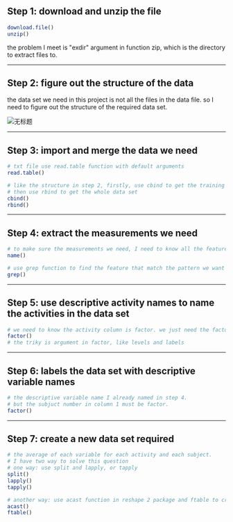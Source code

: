 ## Step 1: download and unzip the file 

```R
download.file()
unzip()
```

the problem I meet is "exdir" argument in function zip, which is the directory to extract files to.

*****

## Step 2:  figure out the structure of the data

the data set we need in this project is not all the files in the data file. so I need to figure out the structure of the required data set.

<img src="C:\Users\Amy\Desktop\无标题.png" alt="无标题"  />

*******

## Step 3: import and merge the data we need

```R
# txt file use read.table function with default arguments
read.table()

# like the structure in step 2, firstly, use cbind to get the training set and test set
# then use rbind to get the whole data set
cbind()
rbind()
```

******

## Step 4: extract the measurements we need

```R
# to make sure the measurements we need, I need to know all the features and name the data set with it.
name()

# use grep function to find the feature that match the pattern we want
grep()
```

******

## Step 5:  use descriptive activity names to name the activities in the data set

```R
# we need to know the activity column is factor. we just need the factor function to match the labels in activity file correspondingly.
factor()
# the triky is argument in factor, like levels and labels
```

*********

## Step 6: labels the data set with descriptive variable names

```R
# the descriptive variable name I already named in step 4.
# but the subjuct number in column 1 must be factor.
factor()
```

******

## Step 7: create a new data set required

```R
# the average of each variable for each activity and each subject.
# I have two way to solve this question
# one way: use split and lapply, or tapply
split()
lapply()
tapply()

# another way: use acast function in reshape 2 package and ftable to create a ‘flat’  tables.
acast()
ftable()
```

